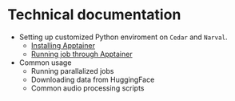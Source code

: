 # Technical documentation

- Setting up customized Python enviroment on `Cedar` and `Narval`.
   - [Installing Apptainer](apptainer.md)
   - [Running job through Apptainer](run_apptainer.md)
- Common usage
   - Running parallalized jobs
   - Downloading data from HuggingFace
   - Common audio processing scripts
